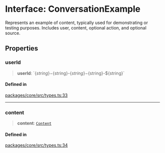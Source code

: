 # Interface: ConversationExample

Represents an example of content, typically used for demonstrating or testing purposes. Includes user, content, optional action, and optional source.

## Properties

### userId

> **userId**: \`$\{string\}-$\{string\}-$\{string\}-$\{string\}-$\{string\}\`

#### Defined in

[packages/core/src/types.ts:33](https://github.com/ai16z/eliza/blob/main/packages/core/src/types.ts#L33)

---

### content

> **content**: [`Content`](Content.md)

#### Defined in

[packages/core/src/types.ts:34](https://github.com/ai16z/eliza/blob/main/packages/core/src/types.ts#L34)
